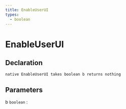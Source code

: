```yaml
---
title: EnableUserUI
types:
  - boolean
---
```


# EnableUserUI

## Declaration

```jass
native EnableUserUI takes boolean b returns nothing
```

## Parameters
b `boolean`
: 

